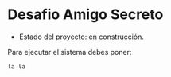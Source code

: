 <h1> Desafio Amigo Secreto</h1>

- Estado del proyecto: en construcción.

Para ejecutar el sistema debes poner:


```la la```
